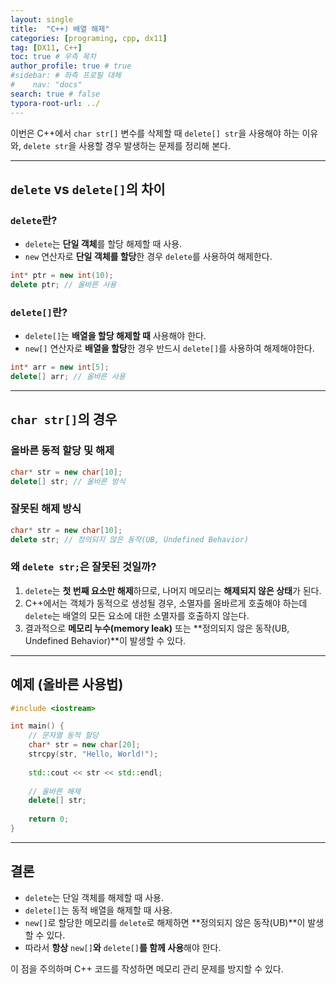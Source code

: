 ```yaml
---
layout: single
title:  "C++) 배열 해제"
categories: [programing, cpp, dx11]
tag: [DX11, C++]
toc: true # 우측 목차
author_profile: true # true
#sidebar: # 좌측 프로필 대체
#    nav: "docs"
search: true # false
typora-root-url: ../
---
```


이번은 C++에서 `char str[]` 변수를 삭제할 때 `delete[] str`을 사용해야 하는 이유와, `delete str`을 사용할 경우 발생하는 문제를 정리해 본다.

---

## `delete` vs `delete[]`의 차이

###  `delete`란?

- `delete`는 **단일 객체**를 할당 해제할 때 사용.
- `new` 연산자로 **단일 객체를 할당**한 경우 `delete`를 사용하여 해제한다.

``` c++
int* ptr = new int(10);
delete ptr; // 올바른 사용
```

###  `delete[]`란?

- `delete[]`는 **배열을 할당 해제할 때** 사용해야 한다.
- `new[]` 연산자로 **배열을 할당**한 경우 반드시 `delete[]`를 사용하여 해제해야한다.

``` c++
int* arr = new int[5];
delete[] arr; // 올바른 사용
```

---

## `char str[]`의 경우

### 올바른 동적 할당 및 해제

```c++
char* str = new char[10];
delete[] str; // 올바른 방식
```

### 잘못된 해제 방식

```c++
char* str = new char[10];
delete str; // 정의되지 않은 동작(UB, Undefined Behavior)
```

### **왜** `delete str;`**은 잘못된 것일까?**

1. `delete`는 **첫 번째 요소만 해제**하므로, 나머지 메모리는 **해제되지 않은 상태**가 된다.
2. C++에서는 객체가 동적으로 생성될 경우, 소멸자를 올바르게 호출해야 하는데 `delete`는 배열의 모든 요소에 대한 소멸자를 호출하지 않는다.
3. 결과적으로 **메모리 누수(memory leak)** 또는 **정의되지 않은 동작(UB, Undefined Behavior)**이 발생할 수 있다.

---

## 예제 (올바른 사용법)

``` c++
#include <iostream>

int main() {
    // 문자열 동적 할당
    char* str = new char[20];
    strcpy(str, "Hello, World!");
    
    std::cout << str << std::endl;
    
    // 올바른 해제
    delete[] str;
    
    return 0;
}
```

---

## 결론

- `delete`는 단일 객체를 해제할 때 사용.
- `delete[]`는 동적 배열을 해제할 때 사용.
- `new[]`로 할당한 메모리를 `delete`로 해제하면 **정의되지 않은 동작(UB)**이 발생할 수 있다.
- 따라서 **항상** `new[]`**와** `delete[]`**를 함께 사용**해야 한다.

이 점을 주의하며 C++ 코드를 작성하면 메모리 관리 문제를 방지할 수 있다.

